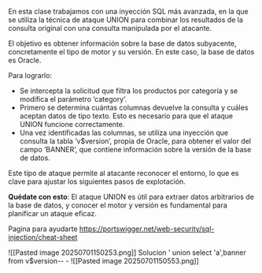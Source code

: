 En esta clase trabajamos con una inyección SQL más avanzada, en la que se utiliza la técnica de ataque UNION para combinar los resultados de la consulta original con una consulta manipulada por el atacante.

El objetivo es obtener información sobre la base de datos subyacente, concretamente el tipo de motor y su versión. En este caso, la base de datos es Oracle.

Para lograrlo:

- Se intercepta la solicitud que filtra los productos por categoría y se modifica el parámetro ‘category’.
- Primero se determina cuántas columnas devuelve la consulta y cuáles aceptan datos de tipo texto. Esto es necesario para que el ataque UNION funcione correctamente.
- Una vez identificadas las columnas, se utiliza una inyección que consulta la tabla ‘v$version’, propia de Oracle, para obtener el valor del campo ‘BANNER’, que contiene información sobre la versión de la base de datos.

Este tipo de ataque permite al atacante reconocer el entorno, lo que es clave para ajustar los siguientes pasos de explotación.

**Quédate con esto**: El ataque UNION es útil para extraer datos arbitrarios de la base de datos, y conocer el motor y versión es fundamental para planificar un ataque eficaz.

Pagina para ayudarte 
https://portswigger.net/web-security/sql-injection/cheat-sheet

![[Pasted image 20250701150253.png]]
Solucion
' union select 'a',banner from v$version-- -
![[Pasted image 20250701150553.png]]

